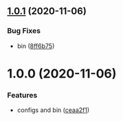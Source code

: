 ## [1.0.1](https://github.com/monx-dev/versioning/compare/v1.0.0...v1.0.1) (2020-11-06)


### Bug Fixes

* bin ([8ff6b75](https://github.com/monx-dev/versioning/commit/8ff6b759aca4a26a4ba946713b7e70c488747de2))

# 1.0.0 (2020-11-06)


### Features

* configs and bin ([ceaa2f1](https://github.com/monx-dev/versioning/commit/ceaa2f130cfcdd5227ce74f0aa386e5ed033db65))
